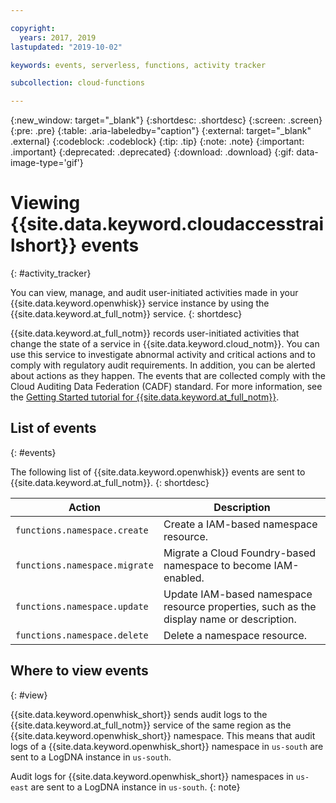 ```yaml
---

copyright:
  years: 2017, 2019
lastupdated: "2019-10-02"

keywords: events, serverless, functions, activity tracker

subcollection: cloud-functions

---
```


{:new_window: target="_blank"}
{:shortdesc: .shortdesc}
{:screen: .screen}
{:pre: .pre}
{:table: .aria-labeledby="caption"}
{:external: target="_blank" .external}
{:codeblock: .codeblock}
{:tip: .tip}
{:note: .note}
{:important: .important}
{:deprecated: .deprecated}
{:download: .download}
{:gif: data-image-type='gif'}



# Viewing {{site.data.keyword.cloudaccesstrailshort}} events
{: #activity_tracker}

You can view, manage, and audit user-initiated activities made in your {{site.data.keyword.openwhisk}} service instance by using the {{site.data.keyword.at_full_notm}} service.
{: shortdesc}

{{site.data.keyword.at_full_notm}} records user-initiated activities that change the state of a service in {{site.data.keyword.cloud_notm}}. You can use this service to investigate abnormal activity and critical actions and to comply with regulatory audit requirements. In addition, you can be alerted about actions as they happen. The events that are collected comply with the Cloud Auditing Data Federation (CADF) standard. For more information, see the [Getting Started tutorial for {{site.data.keyword.at_full_notm}}](/docs/services/Activity-Tracker-with-LogDNA?topic=logdnaat-getting-started).


## List of events
{: #events}

The following list of {{site.data.keyword.openwhisk}} events are sent to {{site.data.keyword.at_full_notm}}.
{: shortdesc}

<table>
  <thead>
    <tr>
      <th>Action</th>
      <th>Description</th>
    </tr>
  </thead>
  <tbody>
    <tr>
      <td><code>functions.namespace.create</code></td>
      <td>Create a IAM-based namespace resource.</td>
    </tr>
    <tr>
      <td><code>functions.namespace.migrate</code></td>
      <td>Migrate a Cloud Foundry-based namespace to become IAM-enabled.</td>
    </tr>
    <tr>
      <td><code>functions.namespace.update</code></td>
      <td>Update IAM-based namespace resource properties, such as the display name or description.</td>
    </tr>
    <tr>
      <td><code>functions.namespace.delete</code></td>
      <td>Delete a namespace resource.</td>
    </tr>
  </tbody>
</table>


## Where to view events
{: #view}

{{site.data.keyword.openwhisk_short}} sends audit logs to the {{site.data.keyword.at_full_notm}} service of the same region as the {{site.data.keyword.openwhisk_short}} namespace. This means that audit logs of a {{site.data.keyword.openwhisk_short}} namespace in `us-south` are sent to a LogDNA instance in `us-south`.

Audit logs for {{site.data.keyword.openwhisk_short}} namespaces in `us-east` are sent to a LogDNA instance in `us-south`.
{: note} 


